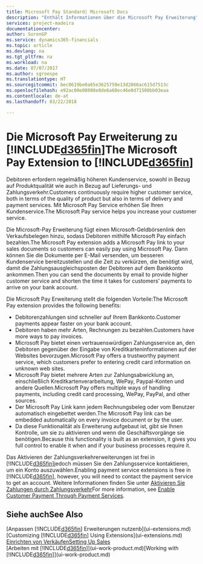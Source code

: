 ```yaml
---
title: Microsoft Pay Standard| Microsoft Docs
description: "Enthält Informationen über die Microsoft Pay Erweiterung"
services: project-madeira
documentationcenter: 
author: SorenGP
ms.service: dynamics365-financials
ms.topic: article
ms.devlang: na
ms.tgt_pltfrm: na
ms.workload: na
ms.date: 07/07/2017
ms.author: sgroespe
ms.translationtype: HT
ms.sourcegitcommit: bec0619be0a65e3625759e13d2866ac615d7513c
ms.openlocfilehash: e92ac00e08008e8de6a60ec46e0d71500bb03eaa
ms.contentlocale: de-at
ms.lasthandoff: 03/22/2018

---
```

# <a name="the-microsoft-pay-extension-to-included365finincludesd365finlongmdmd"></a><span data-ttu-id="3d067-103">Die Microsoft Pay Erweiterung zu [!INCLUDE[d365fin](includes/d365fin_long_md.md)]</span><span class="sxs-lookup"><span data-stu-id="3d067-103">The Microsoft Pay Extension to [!INCLUDE[d365fin](includes/d365fin_long_md.md)]</span></span>
<span data-ttu-id="3d067-104">Debitoren erfordern regelmäßig höheren Kundenservice, sowohl in Bezug auf Produktqualität wie auch in Bezug auf Lieferungs- und Zahlungsverkehr.</span><span class="sxs-lookup"><span data-stu-id="3d067-104">Customers continuously require higher customer service, both in terms of the quality of product but also in terms of delivery and payment services.</span></span> <span data-ttu-id="3d067-105">Mit Microsoft Pay Service erhöhen Sie Ihren Kundenservice.</span><span class="sxs-lookup"><span data-stu-id="3d067-105">The Microsoft Pay service helps you increase your customer service.</span></span>

<span data-ttu-id="3d067-106">Die Microsoft-Pay Erweiterung fügt einen Microsoft-Geldbörsenlink den Verkaufsbelegen hinzu, sodass Debitoren mithilfe Microsoft Pay einfach bezahlen.</span><span class="sxs-lookup"><span data-stu-id="3d067-106">The Microsoft Pay extension adds a Microsoft Pay link to your sales documents so customers can easily pay using Microsoft Pay.</span></span> <span data-ttu-id="3d067-107">Dann können Sie die Dokumente per E-Mail versenden, um besseren Kundenservice bereitzustellen und die Zeit zu verkürzen, die benötigt wird, damit die Zahlungsausgleichsposten der Debitoren auf dem Bankkonto ankommen.</span><span class="sxs-lookup"><span data-stu-id="3d067-107">Then you can send the documents by email to provide higher customer service and shorten the time it takes for customers’ payments to arrive on your bank account.</span></span>

<span data-ttu-id="3d067-108">Die Microsoft Pay Erweiterung stellt die folgenden Vorteile:</span><span class="sxs-lookup"><span data-stu-id="3d067-108">The Microsoft Pay extension provides the following benefits:</span></span>
- <span data-ttu-id="3d067-109">Debitorenzahlungen sind schneller auf Ihrem Bankkonto.</span><span class="sxs-lookup"><span data-stu-id="3d067-109">Customer payments appear faster on your bank account.</span></span>
- <span data-ttu-id="3d067-110">Debitoren haben mehr Arten, Rechnungen zu bezahlen.</span><span class="sxs-lookup"><span data-stu-id="3d067-110">Customers have more ways to pay invoices.</span></span>
- <span data-ttu-id="3d067-111">Microsoft Pay bietet einen vertrauenswürdigen Zahlungsservice an, den Debitoren gegenüber der Eingabe von Kreditkarteninformationen auf der Websites bevorzugen.</span><span class="sxs-lookup"><span data-stu-id="3d067-111">Microsoft Pay offers a trustworthy payment service, which customers prefer to entering credit card information on unknown web sites.</span></span>
- <span data-ttu-id="3d067-112">Microsoft Pay bietet mehrere Arten zur Zahlungsabwicklung an, einschließlich Kreditkartenverarbeitung, WePay, Paypal-Konten und andere Quellen.</span><span class="sxs-lookup"><span data-stu-id="3d067-112">Microsoft Pay offers multiple ways of handling payments, including credit card processing, WePay, PayPal, and other sources.</span></span>
- <span data-ttu-id="3d067-113">Der Microsoft Pay Link kann jedem Rechnungsbeleg oder vom Benutzer automatisch eingebettet werden.</span><span class="sxs-lookup"><span data-stu-id="3d067-113">The Microsoft Pay link can be embedded automatically on every invoice document or by the user.</span></span>
- <span data-ttu-id="3d067-114">Da diese Funktionalität als Erweiterung aufgebaut ist, gibt sie Ihnen Kontrolle, um sie zu aktivieren und wenn die Geschäftsvorgänge sie benötigen.</span><span class="sxs-lookup"><span data-stu-id="3d067-114">Because this functionality is built as an extension, it gives you full control to enable it when and if your business processes require it.</span></span>

<span data-ttu-id="3d067-115">Das Aktivieren der Zahlungsverkehrerweiterungen ist frei in [!INCLUDE[d365fin](includes/d365fin_md.md)]jedoch müssen Sie den Zahlungsservice kontaktieren, um ein Konto auszuwählen.</span><span class="sxs-lookup"><span data-stu-id="3d067-115">Enabling payment service extensions is free in [!INCLUDE[d365fin](includes/d365fin_md.md)], however, you will need to contact the payment service to get an account.</span></span> <span data-ttu-id="3d067-116">Weitere Informationen finden Sie unter [Aktivieren Sie Zahlungen durch Zahlungsverkehr](sales-how-enable-payment-service-extensions.md)</span><span class="sxs-lookup"><span data-stu-id="3d067-116">For more information, see [Enable Customer Payment Through Payment Services](sales-how-enable-payment-service-extensions.md).</span></span>

## <a name="see-also"></a><span data-ttu-id="3d067-117">Siehe auch</span><span class="sxs-lookup"><span data-stu-id="3d067-117">See Also</span></span>
<span data-ttu-id="3d067-118">[Anpassen [!INCLUDE[d365fin](includes/d365fin_md.md)] Erweiterungen nutzenb](ui-extensions.md)</span><span class="sxs-lookup"><span data-stu-id="3d067-118">[Customizing [!INCLUDE[d365fin](includes/d365fin_md.md)] Using Extensions](ui-extensions.md)</span></span>  
[<span data-ttu-id="3d067-119">Einrichten von Verkäufen</span><span class="sxs-lookup"><span data-stu-id="3d067-119">Setting Up Sales</span></span>](sales-setup-sales.md)  
<span data-ttu-id="3d067-120">[Arbeiten mit [!INCLUDE[d365fin](includes/d365fin_md.md)]](ui-work-product.md)</span><span class="sxs-lookup"><span data-stu-id="3d067-120">[Working with [!INCLUDE[d365fin](includes/d365fin_md.md)]](ui-work-product.md)</span></span>

